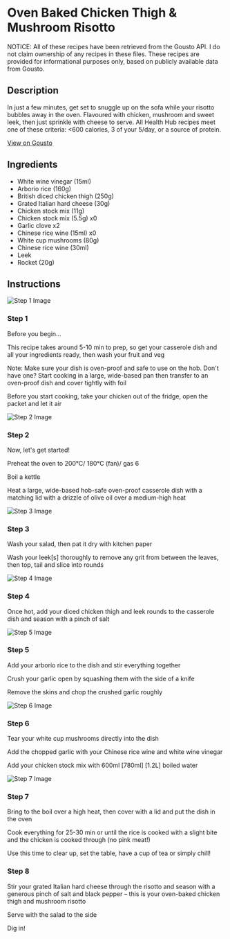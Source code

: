 # Oven Baked Chicken Thigh & Mushroom Risotto

NOTICE: All of these recipes have been retrieved from the Gousto API. I do not claim ownership of any recipes in these files. These recipes are provided for informational purposes only, based on publicly available data from Gousto.

## Description

In just a few minutes, get set to snuggle up on the sofa while your risotto bubbles away in the oven. Flavoured with chicken, mushroom and sweet leek, then just sprinkle with cheese to serve. All Health Hub recipes meet one of these criteria: <600 calories, 3 of your 5/day, or a source of protein.

[View on Gousto](https://www.gousto.co.uk/recipes/cookbook/oven-baked-chicken-thigh-mushroom-risotto)

## Ingredients

- White wine vinegar (15ml)
- Arborio rice (160g)
- British diced chicken thigh (250g)
- Grated Italian hard cheese (30g)
- Chicken stock mix (11g)
- Chicken stock mix (5.5g) x0
- Garlic clove x2
- Chinese rice wine (15ml) x0
- White cup mushrooms (80g)
- Chinese rice wine (30ml)
- Leek
- Rocket (20g)

## Instructions

![Step 1 Image](https://production-media.gousto.co.uk/cms/recipe-step-image/Admin10mm-Step-1-1732114345324-x200.jpg)

### Step 1

Before you begin...

This recipe takes around 5-10 min to prep, so get your casserole dish and all your ingredients ready, then wash your fruit and veg

Note: Make sure your dish is oven-proof and safe to use on the hob. Don't have one? Start cooking in a large, wide-based pan then transfer to an oven-proof dish and cover tightly with foil

Before you start cooking, take your chicken out of the fridge, open the packet and let it air

![Step 2 Image](https://production-media.gousto.co.uk/cms/recipe-step-image/Step-2-1726750934514-x200.jpg)

### Step 2

Now, let's get started!

Preheat the oven to 200°C/ 180°C (fan)/ gas 6

Boil a kettle

Heat a large, wide-based hob-safe oven-proof casserole dish with a matching lid with a drizzle of olive oil over a medium-high heat

![Step 3 Image](https://production-media.gousto.co.uk/cms/recipe-step-image/Step-3-1726750945918-x200.jpg)

### Step 3

Wash your salad, then pat it dry with kitchen paper

Wash your leek[s] thoroughly to remove any grit from between the leaves, then top, tail and slice into rounds

![Step 4 Image](https://production-media.gousto.co.uk/cms/recipe-step-image/Step-4-1726750955195-x200.jpg)

### Step 4

Once hot, add your diced chicken thigh and leek rounds to the casserole dish and season with a pinch of salt

![Step 5 Image](https://production-media.gousto.co.uk/cms/recipe-step-image/Step-5-1726750960162-x200.jpg)

### Step 5

Add your arborio rice to the dish and stir everything together

Crush your garlic open by squashing them with the side of a knife

Remove the skins and chop the crushed garlic roughly

![Step 6 Image](https://production-media.gousto.co.uk/cms/recipe-step-image/Step-6-1726750966474-x200.jpg)

### Step 6

Tear your white cup mushrooms directly into the dish

Add the chopped garlic with your Chinese rice wine and white wine vinegar

Add your chicken stock mix with 600ml <span class="text-purple">[780ml] </span><span class="text-danger">[1.2L] </span>boiled water

![Step 7 Image](https://production-media.gousto.co.uk/cms/recipe-step-image/Step-7-1726750972724-x200.jpg)

### Step 7

Bring to the boil over a high heat, then cover with a lid and put the dish in the oven

Cook everything for 25-30 min or until the rice is cooked with a slight bite and the chicken is cooked through (no pink meat!)

Use this time to clear up, set the table, have a cup of tea or simply chill!

### Step 8

Stir your grated Italian hard cheese through the risotto and season with a generous pinch of salt and black pepper – this is your oven-baked chicken thigh and mushroom risotto

Serve with the salad to the side

Dig in!

